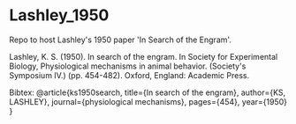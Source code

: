 # Lashley_1950
Repo to host Lashley's 1950 paper 'In Search of the Engram'.

Lashley, K. S. (1950). In search of the engram. In Society for Experimental Biology, Physiological mechanisms in animal behavior. (Society's Symposium IV.) (pp. 454-482). Oxford, England: Academic Press.

Bibtex:
@article{ks1950search,
  title={In search of the engram},
  author={KS, LASHLEY},
  journal={physiological mechanisms},
  pages={454},
  year={1950}
}